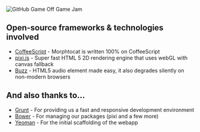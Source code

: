![GitHub Game Off Game Jam](https://f.cloud.github.com/assets/121322/1436486/25f88b78-4158-11e3-9b23-43596516362c.png)

## Open-source frameworks & technologies involved

* [CoffeeScript](http://coffeescript.org/) - Morphtocat is written 100% on CoffeeScript
* [pixi.js](https://github.com/GoodBoyDigital/pixi.js/) - Super fast HTML 5 2D rendering engine that uses webGL with canvas fallback
* [Buzz](https://github.com/jaysalvat/buzz) - HTML5 audio element made easy, it also degrades silently on non-modern browsers

## And also thanks to...

* [Grunt](http://gruntjs.com/) - For providing us a fast and responsive development environment
* [Bower](http://bower.io/) - For managing our packages (pixi and a few more)
* [Yeoman](http://yeoman.io/) - For the initial scaffolding of the webapp
